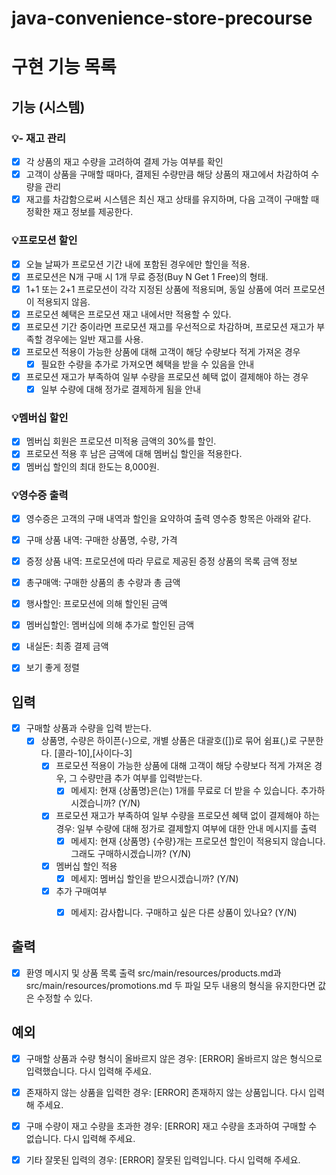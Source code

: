 # java-convenience-store-precourse
# 구현 기능 목록

## 기능 (시스템)
### 💡- 재고 관리
- [x] 각 상품의 재고 수량을 고려하여 결제 가능 여부를 확인
- [x] 고객이 상품을 구매할 때마다, 결제된 수량만큼 해당 상품의 재고에서 차감하여 수량을 관리
- [x] 재고를 차감함으로써 시스템은 최신 재고 상태를 유지하며, 다음 고객이 구매할 때 정확한 재고 정보를 제공한다.
### 💡프로모션 할인
- [x] 오늘 날짜가 프로모션 기간 내에 포함된 경우에만 할인을 적용.
- [x] 프로모션은 N개 구매 시 1개 무료 증정(Buy N Get 1 Free)의 형태.
- [x] 1+1 또는 2+1 프로모션이 각각 지정된 상품에 적용되며, 동일 상품에 여러 프로모션이 적용되지 않음. 
- [x] 프로모션 혜택은 프로모션 재고 내에서만 적용할 수 있다.
- [x] 프로모션 기간 중이라면 프로모션 재고를 우선적으로 차감하며, 프로모션 재고가 부족할 경우에는 일반 재고를 사용.
- [x] 프로모션 적용이 가능한 상품에 대해 고객이 해당 수량보다 적게 가져온 경우
  - [x] 필요한 수량을 추가로 가져오면 혜택을 받을 수 있음을 안내
- [x] 프로모션 재고가 부족하여 일부 수량을 프로모션 혜택 없이 결제해야 하는 경우
  - [x] 일부 수량에 대해 정가로 결제하게 됨을 안내
### 💡멤버십 할인
- [x] 멤버십 회원은 프로모션 미적용 금액의 30%를 할인.
- [x] 프로모션 적용 후 남은 금액에 대해 멤버십 할인을 적용한다.
- [x] 멤버십 할인의 최대 한도는 8,000원.
### 💡영수증 출력
- [x] 영수증은 고객의 구매 내역과 할인을 요약하여 출력
영수증 항목은 아래와 같다.
- [x] 구매 상품 내역: 구매한 상품명, 수량, 가격
- [x] 증정 상품 내역: 프로모션에 따라 무료로 제공된 증정 상품의 목록
금액 정보
- [x] 총구매액: 구매한 상품의 총 수량과 총 금액
- [x] 행사할인: 프로모션에 의해 할인된 금액
- [x] 멤버십할인: 멤버십에 의해 추가로 할인된 금액
- [x] 내실돈: 최종 결제 금액
- [x] 보기 좋게 정렬



## 입력
- [x] 구매할 상품과 수량을 입력 받는다. 
  - [x] 상품명, 수량은 하이픈(-)으로, 개별 상품은 대괄호([])로 묶어 쉼표(,)로 구분한다. [콜라-10],[사이다-3]
    - [x] 프로모션 적용이 가능한 상품에 대해 고객이 해당 수량보다 적게 가져온 경우, 그 수량만큼 추가 여부를 입력받는다.
      - [x] 메세지: 현재 {상품명}은(는) 1개를 무료로 더 받을 수 있습니다. 추가하시겠습니까? (Y/N)
    - [x] 프로모션 재고가 부족하여 일부 수량을 프로모션 혜택 없이 결제해야 하는 경우: 일부 수량에 대해 정가로 결제할지 여부에 대한 안내 메시지를 출력
      - [x] 메세지: 현재 {상품명} {수량}개는 프로모션 할인이 적용되지 않습니다. 그래도 구매하시겠습니까? (Y/N)
    - [x] 멤버십 할인 적용 
      - [x] 메세지: 멤버십 할인을 받으시겠습니까? (Y/N)
    - [x] 추가 구매여부
      - [x] 메세지: 감사합니다. 구매하고 싶은 다른 상품이 있나요? (Y/N)
    



## 출력
- [x] 환영 메시지 및 상품 목록 출력
  src/main/resources/products.md과 src/main/resources/promotions.md
  두 파일 모두 내용의 형식을 유지한다면 값은 수정할 수 있다.



## 예외
- [x] 구매할 상품과 수량 형식이 올바르지 않은 경우: [ERROR] 올바르지 않은 형식으로 입력했습니다. 다시 입력해 주세요.
- [x] 존재하지 않는 상품을 입력한 경우: [ERROR] 존재하지 않는 상품입니다. 다시 입력해 주세요.
- [x] 구매 수량이 재고 수량을 초과한 경우: [ERROR] 재고 수량을 초과하여 구매할 수 없습니다. 다시 입력해 주세요.
- [x] 기타 잘못된 입력의 경우: [ERROR] 잘못된 입력입니다. 다시 입력해 주세요.

